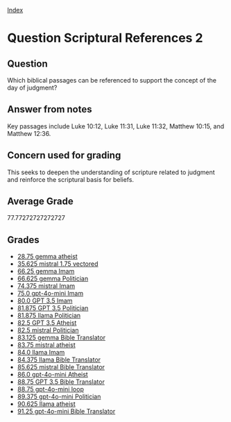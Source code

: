 
[Index](../../index.md)
# Question Scriptural References 2
## Question
Which biblical passages can be referenced to support the concept of the day of judgment?

## Answer from notes
Key passages include Luke 10:12, Luke 11:31, Luke 11:32, Matthew 10:15, and Matthew 12:36.

## Concern used for grading
This seeks to deepen the understanding of scripture related to judgment and reinforce the scriptural basis for beliefs.

## Average Grade
77.77272727272727

## Grades
 * [28.75 gemma atheist](../answers/gemma_atheist/Scriptural_References_2.md)
 * [35.625 mistral 1.75 vectored](../answers/mistral_1.75_vectored/Scriptural_References_2.md)
 * [66.25 gemma Imam](../answers/gemma_Imam/Scriptural_References_2.md)
 * [66.625 gemma Politician](../answers/gemma_Politician/Scriptural_References_2.md)
 * [74.375 mistral Imam](../answers/mistral_Imam/Scriptural_References_2.md)
 * [75.0 gpt-4o-mini Imam](../answers/gpt-4o-mini_Imam/Scriptural_References_2.md)
 * [80.0 GPT 3.5 Imam](../answers/GPT_3.5_Imam/Scriptural_References_2.md)
 * [81.875 GPT 3.5 Politician](../answers/GPT_3.5_Politician/Scriptural_References_2.md)
 * [81.875 llama Politician](../answers/llama_Politician/Scriptural_References_2.md)
 * [82.5 GPT 3.5 Atheist](../answers/GPT_3.5_Atheist/Scriptural_References_2.md)
 * [82.5 mistral Politician](../answers/mistral_Politician/Scriptural_References_2.md)
 * [83.125 gemma Bible Translator](../answers/gemma_Bible_Translator/Scriptural_References_2.md)
 * [83.75 mistral atheist](../answers/mistral_atheist/Scriptural_References_2.md)
 * [84.0 llama Imam](../answers/llama_Imam/Scriptural_References_2.md)
 * [84.375 llama Bible Translator](../answers/llama_Bible_Translator/Scriptural_References_2.md)
 * [85.625 mistral Bible Translator](../answers/mistral_Bible_Translator/Scriptural_References_2.md)
 * [86.0 gpt-4o-mini Atheist](../answers/gpt-4o-mini_Atheist/Scriptural_References_2.md)
 * [88.75 GPT 3.5 Bible Translator](../answers/GPT_3.5_Bible_Translator/Scriptural_References_2.md)
 * [88.75 gpt-4o-mini loop](../answers/gpt-4o-mini_loop/Scriptural_References_2.md)
 * [89.375 gpt-4o-mini Politician](../answers/gpt-4o-mini_Politician/Scriptural_References_2.md)
 * [90.625 llama atheist](../answers/llama_atheist/Scriptural_References_2.md)
 * [91.25 gpt-4o-mini Bible Translator](../answers/gpt-4o-mini_Bible_Translator/Scriptural_References_2.md)
